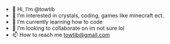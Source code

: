 - 👋 Hi, I’m @towtib
- 👀 I’m interested in crystals, coding, games like minecraft ect.
- 🌱 I’m currently learning how to code
- 💞️ I’m looking to collaborate on im not sure lol
- 📫 How to reach me towtib@gmail.com

<!---
towtib/towtib is a ✨ special ✨ repository because its `README.md` (this file) appears on your GitHub profile.
You can click the Preview link to take a look at your changes.
--->
